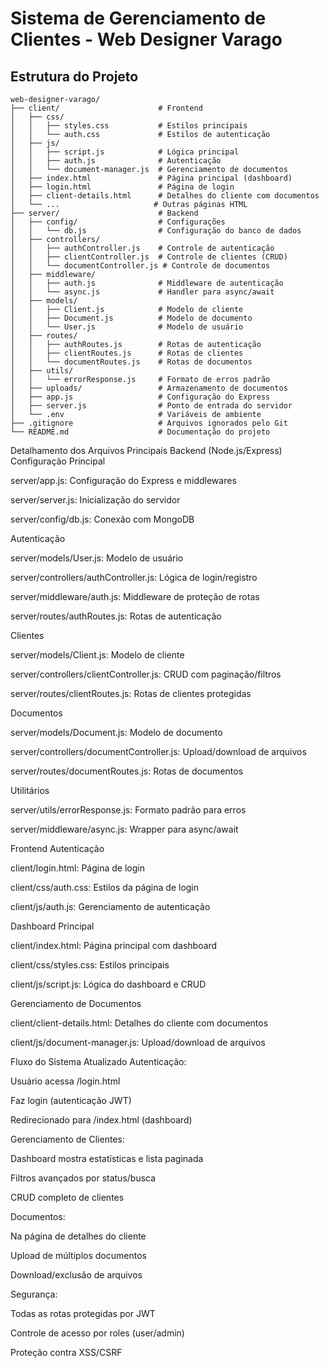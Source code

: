 # Sistema de Gerenciamento de Clientes - Web Designer Varago

## Estrutura do Projeto

```
web-designer-varago/
├── client/                      # Frontend
│   ├── css/
│   │   ├── styles.css           # Estilos principais
│   │   └── auth.css             # Estilos de autenticação
│   ├── js/
│   │   ├── script.js            # Lógica principal
│   │   ├── auth.js              # Autenticação
│   │   └── document-manager.js  # Gerenciamento de documentos
│   ├── index.html               # Página principal (dashboard)
│   ├── login.html               # Página de login
│   ├── client-details.html      # Detalhes do cliente com documentos
│   └── ...                     # Outras páginas HTML
├── server/                      # Backend
│   ├── config/                  # Configurações
│   │   └── db.js                # Configuração do banco de dados
│   ├── controllers/
│   │   ├── authController.js    # Controle de autenticação
│   │   ├── clientController.js  # Controle de clientes (CRUD)
│   │   └── documentController.js # Controle de documentos
│   ├── middleware/
│   │   ├── auth.js              # Middleware de autenticação
│   │   └── async.js             # Handler para async/await
│   ├── models/
│   │   ├── Client.js            # Modelo de cliente
│   │   ├── Document.js          # Modelo de documento
│   │   └── User.js              # Modelo de usuário
│   ├── routes/
│   │   ├── authRoutes.js        # Rotas de autenticação
│   │   ├── clientRoutes.js      # Rotas de clientes
│   │   └── documentRoutes.js    # Rotas de documentos
│   ├── utils/
│   │   └── errorResponse.js     # Formato de erros padrão
│   ├── uploads/                 # Armazenamento de documentos
│   ├── app.js                   # Configuração do Express
│   ├── server.js                # Ponto de entrada do servidor
│   └── .env                     # Variáveis de ambiente
├── .gitignore                   # Arquivos ignorados pelo Git
└── README.md                    # Documentação do projeto
```

Detalhamento dos Arquivos Principais
Backend (Node.js/Express)
Configuração Principal

server/app.js: Configuração do Express e middlewares

server/server.js: Inicialização do servidor

server/config/db.js: Conexão com MongoDB

Autenticação

server/models/User.js: Modelo de usuário

server/controllers/authController.js: Lógica de login/registro

server/middleware/auth.js: Middleware de proteção de rotas

server/routes/authRoutes.js: Rotas de autenticação

Clientes

server/models/Client.js: Modelo de cliente

server/controllers/clientController.js: CRUD com paginação/filtros

server/routes/clientRoutes.js: Rotas de clientes protegidas

Documentos

server/models/Document.js: Modelo de documento

server/controllers/documentController.js: Upload/download de arquivos

server/routes/documentRoutes.js: Rotas de documentos

Utilitários

server/utils/errorResponse.js: Formato padrão para erros

server/middleware/async.js: Wrapper para async/await

Frontend
Autenticação

client/login.html: Página de login

client/css/auth.css: Estilos da página de login

client/js/auth.js: Gerenciamento de autenticação

Dashboard Principal

client/index.html: Página principal com dashboard

client/css/styles.css: Estilos principais

client/js/script.js: Lógica do dashboard e CRUD

Gerenciamento de Documentos

client/client-details.html: Detalhes do cliente com documentos

client/js/document-manager.js: Upload/download de arquivos

Fluxo do Sistema Atualizado
Autenticação:

Usuário acessa /login.html

Faz login (autenticação JWT)

Redirecionado para /index.html (dashboard)

Gerenciamento de Clientes:

Dashboard mostra estatísticas e lista paginada

Filtros avançados por status/busca

CRUD completo de clientes

Documentos:

Na página de detalhes do cliente

Upload de múltiplos documentos

Download/exclusão de arquivos

Segurança:

Todas as rotas protegidas por JWT

Controle de acesso por roles (user/admin)

Proteção contra XSS/CSRF

